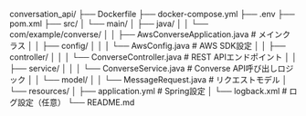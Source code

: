 conversation_api/
├── Dockerfile
├── docker-compose.yml
├── .env
├── pom.xml
├── src/
│   └── main/
│       ├── java/
│       │   └── com/example/converse/
│       │       ├── AwsConverseApplication.java       # メインクラス
│       │       ├── config/
│       │       │   └── AwsConfig.java                # AWS SDK設定
│       │       ├── controller/
│       │       │   └── ConverseController.java       # REST APIエンドポイント
│       │       ├── service/
│       │       │   └── ConverseService.java          # Converse API呼び出しロジック
│       │       └── model/
│       │           └── MessageRequest.java           # リクエストモデル
│       └── resources/
│           ├── application.yml                       # Spring設定
│           └── logback.xml                           # ログ設定（任意）
└── README.md